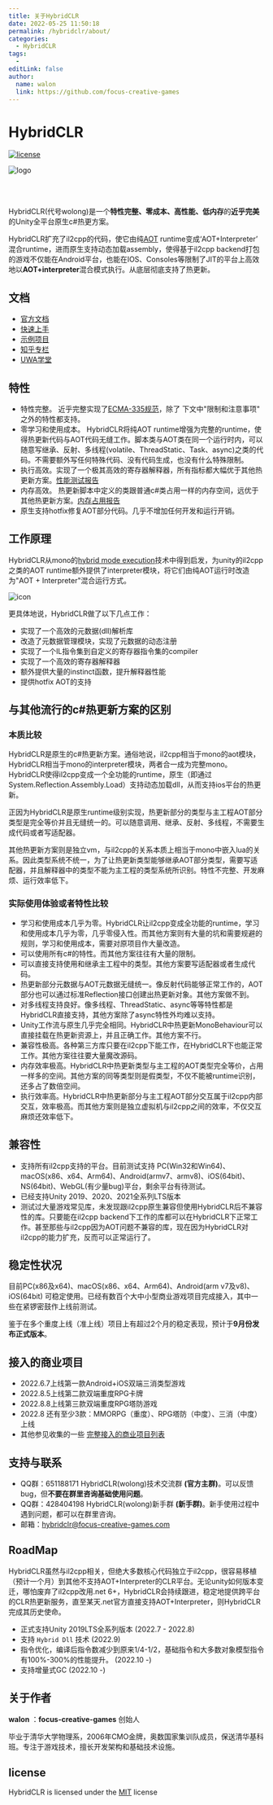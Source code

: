 ```yaml
---
title: 关于HybridCLR
date: 2022-05-25 11:50:18
permalink: /hybridclr/about/
categories:
  - HybridCLR
tags:
  - 
editLink: false
author: 
  name: walon
  link: https://github.com/focus-creative-games
---
```


# HybridCLR

[![license](http://img.shields.io/badge/license-MIT-blue.svg)](https://github.com/focus-creative-games/hybridclr/blob/main/LICENSE)

![logo](https://github.com/focus-creative-games/hybridclr/raw/main/docs/images/logo.jpg)

<br/>
<br/>

HybridCLR(代号wolong)是一个**特性完整、零成本、高性能、低内存**的**近乎完美**的Unity全平台原生c#热更方案。

HybridCLR扩充了il2cpp的代码，使它由纯[AOT](https://en.wikipedia.org/wiki/Ahead-of-time_compilation) runtime变成‘AOT+Interpreter’ 混合runtime，进而原生支持动态加载assembly，使得基于il2cpp backend打包的游戏不仅能在Android平台，也能在IOS、Consoles等限制了JIT的平台上高效地以**AOT+interpreter**混合模式执行。从底层彻底支持了热更新。

## 文档

- [官方文档](https://focus-creative-games.github.io/hybridclr/index/)
- [快速上手](https://focus-creative-games.github.io/hybridclr/start_up/)
- [示例项目](https://github.com/focus-creative-games/hybridclr_trial)
- [知乎专栏](https://www.zhihu.com/column/c_1489549396035870720)
- [UWA学堂](https://edu.uwa4d.com/course-intro/0/432)

## 特性

- 特性完整。 近乎完整实现了[ECMA-335规范](https://www.ecma-international.org/publications-and-standards/standards/ecma-335/)，除了 下文中"限制和注意事项" 之外的特性都支持。
- 零学习和使用成本。 HybridCLR将纯AOT runtime增强为完整的runtime，使得热更新代码与AOT代码无缝工作。脚本类与AOT类在同一个运行时内，可以随意写继承、反射、多线程(volatile、ThreadStatic、Task、async)之类的代码。不需要额外写任何特殊代码、没有代码生成，也没有什么特殊限制。
- 执行高效。实现了一个极其高效的寄存器解释器，所有指标都大幅优于其他热更新方案。[性能测试报告](https://focus-creative-games.github.io/hybridclr/benchmark/#性能测试报告)
- 内存高效。 热更新脚本中定义的类跟普通c#类占用一样的内存空间，远优于其他热更新方案。[内存占用报告](https://focus-creative-games.github.io/hybridclr/benchmark/#内存占用报告)
- 原生支持hotfix修复AOT部分代码。几乎不增加任何开发和运行开销。

## 工作原理

HybridCLR从mono的[hybrid mode execution](https://developpaper.com/new-net-interpreter-mono-has-arrived/)技术中得到启发，为unity的il2cpp之类的AOT runtime额外提供了interpreter模块，将它们由纯AOT运行时改造为"AOT + Interpreter"混合运行方式。

![icon](https://github.com/focus-creative-games/hybridclr/raw/main/docs/images/architecture.png)

更具体地说，HybridCLR做了以下几点工作：

- 实现了一个高效的元数据(dll)解析库
- 改造了元数据管理模块，实现了元数据的动态注册
- 实现了一个IL指令集到自定义的寄存器指令集的compiler
- 实现了一个高效的寄存器解释器
- 额外提供大量的instinct函数，提升解释器性能
- 提供hotfix AOT的支持

## 与其他流行的c#热更新方案的区别

### 本质比较

HybridCLR是原生的c#热更新方案。通俗地说，il2cpp相当于mono的aot模块，HybridCLR相当于mono的interpreter模块，两者合一成为完整mono。HybridCLR使得il2cpp变成一个全功能的runtime，原生（即通过System.Reflection.Assembly.Load）支持动态加载dll，从而支持ios平台的热更新。

正因为HybridCLR是原生runtime级别实现，热更新部分的类型与主工程AOT部分类型是完全等价并且无缝统一的。可以随意调用、继承、反射、多线程，不需要生成代码或者写适配器。

其他热更新方案则是独立vm，与il2cpp的关系本质上相当于mono中嵌入lua的关系。因此类型系统不统一，为了让热更新类型能够继承AOT部分类型，需要写适配器，并且解释器中的类型不能为主工程的类型系统所识别。特性不完整、开发麻烦、运行效率低下。

### 实际使用体验或者特性比较

- 学习和使用成本几乎为零。HybridCLR让il2cpp变成全功能的runtime，学习和使用成本几乎为零，几乎零侵入性。而其他方案则有大量的坑和需要规避的规则，学习和使用成本，需要对原项目作大量改造。
- 可以使用所有c#的特性。而其他方案往往有大量的限制。
- 可以直接支持使用和继承主工程中的类型。其他方案要写适配器或者生成代码。
- 热更新部分元数据与AOT元数据无缝统一。像反射代码能够正常工作的，AOT部分也可以通过标准Reflection接口创建出热更新对象。其他方案做不到。
- 对多线程支持良好。像多线程、ThreadStatic、async等等特性都是HybridCLR直接支持，其他方案除了async特性外均难以支持。
- Unity工作流与原生几乎完全相同。HybridCLR中热更新MonoBehaviour可以直接挂载在热更新资源上，并且正确工作。其他方案不行。
- 兼容性极高。各种第三方库只要在il2cpp下能工作，在HybridCLR下也能正常工作。其他方案往往要大量魔改源码。
- 内存效率极高。HybridCLR中热更新类型与主工程的AOT类型完全等价，占用一样多的空间。其他方案的同等类型则是假类型，不仅不能被runtime识别，还多占了数倍空间。
- 执行效率高。HybridCLR中热更新部分与主工程AOT部分交互属于il2cpp内部交互，效率极高。而其他方案则是独立虚拟机与il2cpp之间的效率，不仅交互麻烦还效率低下。


## 兼容性

- 支持所有il2cpp支持的平台。目前测试支持 PC(Win32和Win64)、macOS(x86、x64、Arm64)、Android(armv7、armv8)、iOS(64bit)、NS(64bit)、WebGL(有少量bug)平台，剩余平台有待测试。
- 已经支持Unity 2019、2020、2021全系列LTS版本
- 测试过大量游戏常见库，未发现跟il2cpp原生兼容但使用HybridCLR后不兼容性的库。只要能在il2cpp backend下工作的库都可以在HybridCLR下正常工作。甚至那些与il2cpp因为AOT问题不兼容的库，现在因为HybridCLR对il2cpp的能力扩充，反而可以正常运行了。

## 稳定性状况

目前PC(x86及x64)、macOS(x86、x64、Arm64)、Android(arm v7及v8)、iOS(64bit) 可稳定使用。已经有数百个大中小型商业游戏项目完成接入，其中一些在紧锣密鼓作上线前测试。

鉴于在多个重度上线（准上线）项目上有超过2个月的稳定表现，预计于**9月份发布正式版本**。

## 接入的商业项目

- 2022.6.7上线第一款Android+iOS双端三消类型游戏
- 2022.8.5上线第二款双端重度RPG卡牌
- 2022.8.8上线第三款双端重度RPG塔防游戏 
- 2022.8 还有至少3款：MMORPG（重度）、RPG塔防（中度）、三消（中度）上线
- 其他参见收集的一些 [完整接入的商业项目列表](https://focus-creative-games.github.io/hybridclr/ref_project/)

## 支持与联系

- QQ群：651188171 HybridCLR(wolong)技术交流群 **(官方主群)**。可以反馈bug，但**不要在群里咨询基础使用问题**。
- QQ群：428404198 HybridCLR(wolong)新手群 **(新手群)**。新手使用过程中遇到问题，都可以在群里咨询。
- 邮箱：hybridclr@focus-creative-games.com

## RoadMap

HybridCLR虽然与il2cpp相关，但绝大多数核心代码独立于il2cpp，很容易移植（预计一个月）到其他不支持AOT+Interpreter的CLR平台。无论unity如何版本变迁，哪怕废弃了il2cpp改用.net 6+，HybridCLR会持续跟进，稳定地提供跨平台的CLR热更新服务，直至某天.net官方直接支持AOT+Interpreter，则HybridCLR完成其历史使命。

- 正式支持Unity 2019LTS全系列版本 (2022.7 - 2022.8)
- 支持 `Hybrid Dll` 技术 (2022.9)
- 指令优化，编译后指令数减少到原来1/4-1/2，基础指令和大多数对象模型指令有100%-300%的性能提升。 (2022.10 -)
- 支持增量式GC (2022.10 -)

## 关于作者

**walon** ：**focus-creative-games** 创始人

毕业于清华大学物理系，2006年CMO金牌，奥数国家集训队成员，保送清华基科班。专注于游戏技术，擅长开发架构和基础技术设施。

## license

HybridCLR is licensed under the [MIT](https://github.com/focus-creative-games/hybridclr/blob/main/LICENSE) license
